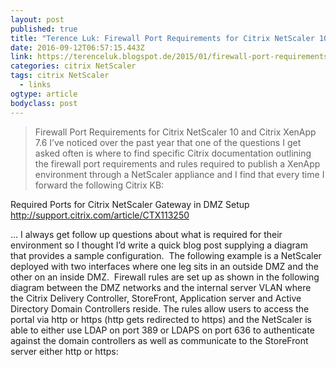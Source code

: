 ```yaml
---
layout: post 
published: true 
title: "Terence Luk: Firewall Port Requirements for Citrix NetScaler 10 and Citrix XenApp 7.6" 
date: 2016-09-12T06:57:15.443Z 
link: https://terenceluk.blogspot.de/2015/01/firewall-port-requirements-for-citrix.html 
categories: citrix NetScaler 
tags: citrix NetScaler
  - links
ogtype: article 
bodyclass: post 
---
```


> Firewall Port Requirements for Citrix NetScaler 10 and Citrix XenApp 7.6
I’ve noticed over the past year that one of the questions I get asked often is where to find specific Citrix documentation outlining the firewall port requirements and rules required to publish a XenApp environment through a NetScaler appliance and I find that every time I forward the following Citrix KB:

Required Ports for Citrix NetScaler Gateway in DMZ Setup
http://support.citrix.com/article/CTX113250

… I always get follow up questions about what is required for their environment so I thought I’d write a quick blog post supplying a diagram that provides a sample configuration.  The following example is a NetScaler deployed with two interfaces where one leg sits in an outside DMZ and the other on an inside DMZ.  Firewall rules are set up as shown in the following diagram between the DMZ networks and the internal server VLAN where the Citrix Delivery Controller, StoreFront, Application server and Active Directory Domain Controllers reside. The rules allow users to access the portal via http or https (http gets redirected to https) and the NetScaler is able to either use LDAP on port 389 or LDAPS on port 636 to authenticate against the domain controllers as well as communicate to the StoreFront server either http or https: